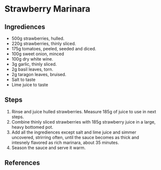 # Strawberry Marinara
## Ingrediences
- 500g strawberries, hulled.
- 220g strawberries, thinly sliced.
- 175g tomatoes, peeled, seeded and diced.
- 100g sweet onion, minced
- 100g dry white wine.
- 3g garlic, thinly sliced.
- 2g basil leaves, torn.
- 2g taragon leaves, bruised.
- Salt to taste
- Lime juice to taste

## Steps
1. Rinse and juice hulled strawberries. Measure 185g of juice to use in next steps.
2. Combine thinly sliced strawberries with 185g strawberry juice in a large, heavy bottomed pot.
3. Add all the ingrediences except salt and lime juice and simmer uncovered, strirring often, until the sauce becomes as thick and intesnely flavored as rich marinara, about 35 minutes.
4. Season the sauce and serve it warm.

## References
